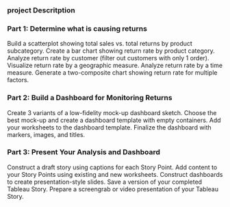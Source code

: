<h3>project Descritption</h3>

### Part 1: Determine what is causing returns
Build a scatterplot showing total sales vs. total returns by product subcategory.
Create a bar chart showing return rate by product category.
Analyze return rate by customer (filter out customers with only 1 order).
Visualize return rate by a geographic measure.
Analyze return rate by a time measure.
Generate a two-composite chart showing return rate for multiple factors.

### Part 2: Build a Dashboard for Monitoring Returns
Create 3 variants of a low-fidelity mock-up dashboard sketch.
Choose the best mock-up and create a dashboard template with empty containers.
Add your worksheets to the dashboard template.
Finalize the dashboard with markers, images, and titles.

### Part 3: Present Your Analysis and Dashboard
Construct a draft story using captions for each Story Point.
Add content to your Story Points using existing and new worksheets.
Construct dashboards to create presentation-style slides.
Save a version of your completed Tableau Story.
Prepare a screengrab or video presentation of your Tableau Story.
